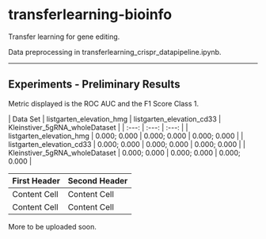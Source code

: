 # transferlearning-bioinfo

Transfer learning for gene editing.

Data preprocessing in transferlearning_crispr_datapipeline.ipynb.


------

## Experiments - Preliminary Results

Metric displayed is the ROC AUC and the F1 Score Class 1.


| Data Set | listgarten_elevation_hmg | listgarten_elevation_cd33 | Kleinstiver_5gRNA_wholeDataset |
| :---:         |     :---:      |          :---: |
| listgarten_elevation_hmg | 0.000; 0.000 | 0.000; 0.000 | 0.000; 0.000 |
| listgarten_elevation_cd33 | 0.000; 0.000 | 0.000; 0.000 | 0.000; 0.000 |
| Kleinstiver_5gRNA_wholeDataset | 0.000; 0.000 | 0.000; 0.000 | 0.000; 0.000 |



| First Header  | Second Header |
| ------------- | ------------- |
| Content Cell  | Content Cell  |
| Content Cell  | Content Cell  |


More to be uploaded soon.
